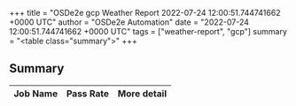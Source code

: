 +++
title = "OSDe2e gcp Weather Report 2022-07-24 12:00:51.744741662 +0000 UTC"
author = "OSDe2e Automation"
date = "2022-07-24 12:00:51.744741662 +0000 UTC"
tags = ["weather-report", "gcp"]
summary = "<table class=\"summary\"></table>"
+++
## Summary

| Job Name | Pass Rate | More detail |
|----------|-----------|-------------|




